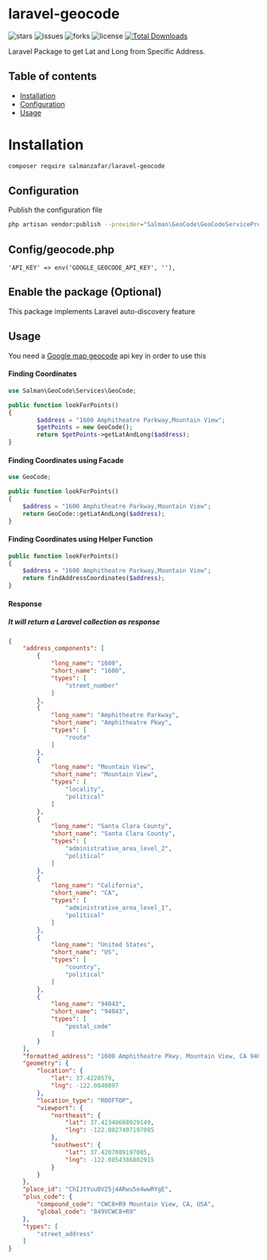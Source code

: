 # laravel-geocode

![stars](https://img.shields.io/github/stars/salmanzafar949/laravel-geocode)
![issues](https://img.shields.io/github/issues/salmanzafar949/laravel-geocode)
![forks](https://img.shields.io/github/forks/salmanzafar949/laravel-geocode)
![license](https://img.shields.io/github/license/salmanzafar949/laravel-geocode)
[![Total Downloads](https://img.shields.io/packagist/dt/salmanzafar/laravel-geocode?style=flat-square)](https://packagist.org/packages/salmanzafar/laravel-geocode)

Laravel Package to get Lat and Long from Specific Address.

## Table of contents
* [Installation](#installation)
* [Configuration](#configuration)
* [Usage](#usage)

# Installation

```bash
composer require salmanzafar/laravel-geocode
```

## Configuration
Publish the configuration file

```bash
php artisan vendor:publish --provider="Salman\GeoCode\GeoCodeServiceProvider"
```
## Config/geocode.php
```
'API_KEY' => env('GOOGLE_GEOCODE_API_KEY', ''),
```
## Enable the package (Optional)
This package implements Laravel auto-discovery feature


## Usage

You need a <a href =https://developers.google.com/maps/documentation/geocoding/intro>Google map geocode</a> api key in order to use this


#### Finding Coordinates

```php
use Salman\GeoCode\Services\GeoCode;

public function lookForPoints()
{
        $address = "1600 Amphitheatre Parkway,Mountain View";
        $getPoints = new GeoCode();
        return $getPoints->getLatAndLong($address); 
}
```
#### Finding Coordinates using Facade
```php
use GeoCode;

public function lookForPoints()
{
    $address = "1600 Amphitheatre Parkway,Mountain View";
    return GeoCode::getLatAndLong($address); 
}
```

#### Finding Coordinates using Helper Function
```php
public function lookForPoints()
{
    $address = "1600 Amphitheatre Parkway,Mountain View";
    return findAddressCoordinates($address); 
}
```

#### Response
##### It will return a Laravel collection as response

```json
{
    "address_components": [
        {
            "long_name": "1600",
            "short_name": "1600",
            "types": [
                "street_number"
            ]
        },
        {
            "long_name": "Amphitheatre Parkway",
            "short_name": "Amphitheatre Pkwy",
            "types": [
                "route"
            ]
        },
        {
            "long_name": "Mountain View",
            "short_name": "Mountain View",
            "types": [
                "locality",
                "political"
            ]
        },
        {
            "long_name": "Santa Clara County",
            "short_name": "Santa Clara County",
            "types": [
                "administrative_area_level_2",
                "political"
            ]
        },
        {
            "long_name": "California",
            "short_name": "CA",
            "types": [
                "administrative_area_level_1",
                "political"
            ]
        },
        {
            "long_name": "United States",
            "short_name": "US",
            "types": [
                "country",
                "political"
            ]
        },
        {
            "long_name": "94043",
            "short_name": "94043",
            "types": [
                "postal_code"
            ]
        }
    ],
    "formatted_address": "1600 Amphitheatre Pkwy, Mountain View, CA 94043, USA",
    "geometry": {
        "location": {
            "lat": 37.4220579,
            "lng": -122.0840897
        },
        "location_type": "ROOFTOP",
        "viewport": {
            "northeast": {
                "lat": 37.42340688029149,
                "lng": -122.0827407197085
            },
            "southwest": {
                "lat": 37.4207089197085,
                "lng": -122.0854386802915
            }
        }
    },
    "place_id": "ChIJtYuu0V25j4ARwu5e4wwRYgE",
    "plus_code": {
        "compound_code": "CWC8+R9 Mountain View, CA, USA",
        "global_code": "849VCWC8+R9"
    },
    "types": [
        "street_address"
    ]
}
```
